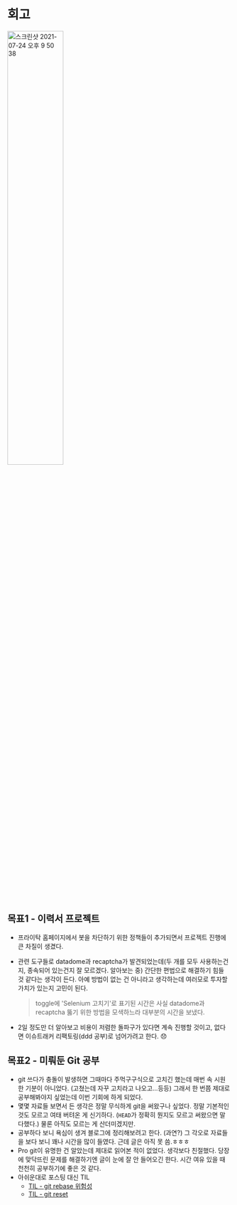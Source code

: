 # 회고
<img width=50% alt="스크린샷 2021-07-24 오후 9 50 38" src="https://user-images.githubusercontent.com/33659848/126868979-f236cbea-c747-4ada-8ba1-a3d98872fb16.png">

## 목표1 - 이력서 프로젝트
- 프라이탁 홈페이지에서 봇을 차단하기 위한 정책들이 추가되면서 프로젝트 진행에 큰 차질이 생겼다.
- 관련 도구들로 datadome과 recaptcha가 발견되었는데(두 개를 모두 사용하는건지, 종속되어 있는건지 잘 모르겠다. 알아보는 중) 간단한 편법으로 해결하기 힘들 것 같다는 생각이 든다. 아예 방법이 없는 건 아니라고 생각하는데 여러모로 투자할 가치가 있는지 고민이 된다.
  > toggle에 'Selenium 고치기'로 표기된 시간은 사실 datadome과 recaptcha 뚫기 위한 방법을 모색하느라 대부분의 시간을 보냈다.

- 2일 정도만 더 알아보고 비용이 저렴한 돌파구가 있다면 계속 진행할 것이고, 없다면 이슈트래커 리팩토링(ddd 공부)로 넘어가려고 한다. 😞

## 목표2 - 미뤄둔 Git 공부
- git 쓰다가 충돌이 발생하면 그때마다 주먹구구식으로 고치긴 했는데 매번 속 시원한 기분이 아니었다. (고쳤는데 자꾸 고치라고 나오고...등등) 그래서 한 번쯤 제대로 공부해봐야지 싶었는데 이번 기회에 하게 되었다.
- 몇몇 자료들 보면서 든 생각은 정말 무식하게 git을 써왔구나 싶었다. 정말 기본적인 것도 모르고 여태 버텨온 게 신기하다. (`HEAD`가 정확히 뭔지도 모르고 써왔으면 말 다했다.) 물론 아직도 모르는 게 산더미겠지만.
- 공부하다 보니 욕심이 생겨 블로그에 정리해보려고 한다. (과연?) 그 각오로 자료들을 보다 보니 꽤나 시간을 많이 들였다. 근데 글은 아직 못 씀.ㅎㅎㅎ
- Pro git이 유명한 건 알았는데 제대로 읽어본 적이 없었다. 생각보다 친절했다. 당장에 맞닥뜨린 문제를 해결하기엔 글이 눈에 잘 안 들어오긴 한다. 시간 여유 있을 때 천천히 공부하기에 좋은 것 같다.
- 아쉬운대로 포스팅 대신 TIL
  - [TIL - git rebase 위험성](https://github.com/back-stage/WeekBack/pull/150#issuecomment-886029279)
  - [TIL - git reset](https://github.com/back-stage/WeekBack/pull/150#issuecomment-886037440)
